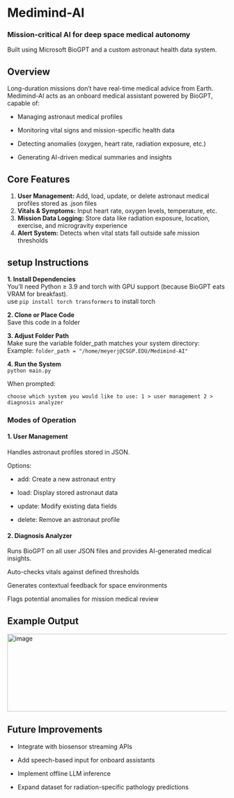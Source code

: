 # Medimind-AI
### Mission-critical AI for deep space medical autonomy                                                                                                                 
Built using Microsoft BioGPT and a custom astronaut health data system.

## Overview

Long-duration missions don’t have real-time medical advice from Earth.                                                                                                                                                                                        
Medimind-AI acts as an onboard medical assistant powered by BioGPT, capable of:

- Managing astronaut medical profiles

- Monitoring vital signs and mission-specific health data

- Detecting anomalies (oxygen, heart rate, radiation exposure, etc.)

- Generating AI-driven medical summaries and insights

## Core Features

1. **User Management:** Add, load, update, or delete astronaut medical profiles stored as .json files
2. **Vitals & Symptoms:** Input heart rate, oxygen levels, temperature, etc.
3. **Mission Data Logging:** Store data like radiation exposure, location, exercise, and microgravity experience
4. **Alert System:** Detects when vital stats fall outside safe mission thresholds

## setup Instructions
**1. Install Dependencies**                                                                                                                                                                                                                                                                                                                                                
You’ll need Python ≥ 3.9 and torch with GPU support (because BioGPT eats VRAM for breakfast).                                                                                                                                                  
use `pip install torch transformers` to install torch

**2. Clone or Place Code**                                                                                                                                                                                                                            
Save this code in a folder 

**3. Adjust Folder Path**                                                                                                                    
Make sure the variable folder_path matches your system directory:                                                                                                                                                                                                                                                                                                
Example: `folder_path = "/home/meyerj@CSGP.EDU/Medimind-AI"`

**4. Run the System**                                                                                                                                                                                                                                                                                                                                             
`python main.py`

When prompted:

`choose which system you would like to use:
1 > user management
2 > diagnosis analyzer`

### Modes of Operation
#### 1. User Management

Handles astronaut profiles stored in JSON.

Options:

- add: Create a new astronaut entry

- load: Display stored astronaut data

- update: Modify existing data fields

- delete: Remove an astronaut profile

#### 2. Diagnosis Analyzer

Runs BioGPT on all user JSON files and provides AI-generated medical insights.

Auto-checks vitals against defined thresholds

Generates contextual feedback for space environments

Flags potential anomalies for mission medical review

## Example Output


<img width="701" height="178" alt="image" src="https://github.com/user-attachments/assets/07210618-a31f-40fd-ba8e-e962528713ea" />

## Future Improvements

- Integrate with biosensor streaming APIs

- Add speech-based input for onboard assistants

- Implement offline LLM inference

- Expand dataset for radiation-specific pathology predictions
